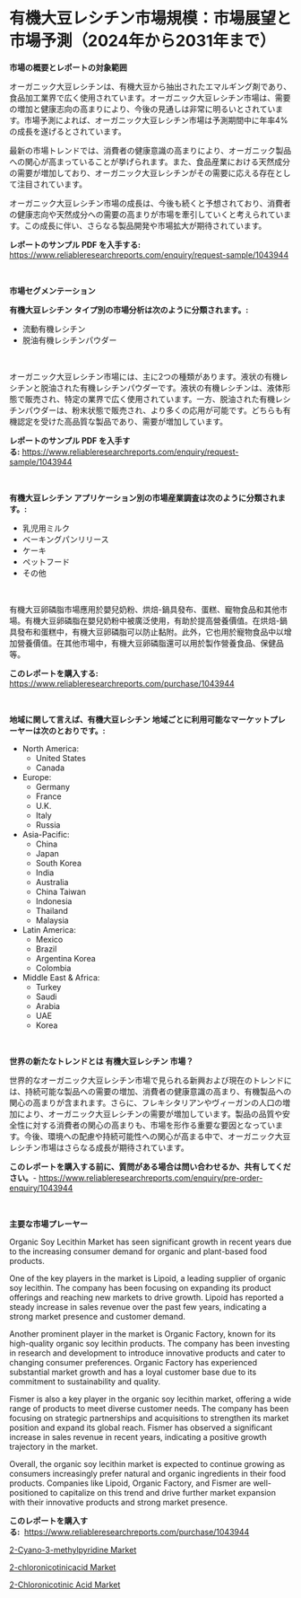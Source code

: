 <p><h1>有機大豆レシチン市場規模：市場展望と市場予測（2024年から2031年まで）</h1></p><p><strong>市場の概要とレポートの対象範囲</strong></p>
<p><p>オーガニック大豆レシチンは、有機大豆から抽出されたエマルギング剤であり、食品加工業界で広く使用されています。オーガニック大豆レシチン市場は、需要の増加と健康志向の高まりにより、今後の見通しは非常に明るいとされています。市場予測によれば、オーガニック大豆レシチン市場は予測期間中に年率4%の成長を遂げるとされています。</p><p>最新の市場トレンドでは、消費者の健康意識の高まりにより、オーガニック製品への関心が高まっていることが挙げられます。また、食品産業における天然成分の需要が増加しており、オーガニック大豆レシチンがその需要に応える存在として注目されています。</p><p>オーガニック大豆レシチン市場の成長は、今後も続くと予想されており、消費者の健康志向や天然成分への需要の高まりが市場を牽引していくと考えられています。この成長に伴い、さらなる製品開発や市場拡大が期待されています。</p></p>
<p><strong>レポートのサンプル PDF を入手する:</strong> <a href="https://www.reliableresearchreports.com/enquiry/request-sample/1043944">https://www.reliableresearchreports.com/enquiry/request-sample/1043944</a></p>
<p>&nbsp;</p>
<p><strong>市場セグメンテーション</strong></p>
<p><strong>有機大豆レシチン タイプ別の市場分析は次のように分類されます。:</strong></p>
<p><ul><li>流動有機レシチン</li><li>脱油有機レシチンパウダー</li></ul></p>
<p>&nbsp;</p>
<p><p>オーガニック大豆レシチン市場には、主に2つの種類があります。液状の有機レシチンと脱油された有機レシチンパウダーです。液状の有機レシチンは、液体形態で販売され、特定の業界で広く使用されています。一方、脱油された有機レシチンパウダーは、粉末状態で販売され、より多くの応用が可能です。どちらも有機認定を受けた高品質な製品であり、需要が増加しています。</p></p>
<p><strong>レポートのサンプル PDF を入手する:</strong>&nbsp;<a href="https://www.reliableresearchreports.com/enquiry/request-sample/1043944">https://www.reliableresearchreports.com/enquiry/request-sample/1043944</a></p>
<p>&nbsp;</p>
<p><strong> 有機大豆レシチン アプリケーション別の市場産業調査は次のように分類されます。:</strong></p>
<p><ul><li>乳児用ミルク</li><li>ベーキングパンリリース</li><li>ケーキ</li><li>ペットフード</li><li>その他</li></ul></p>
<p>&nbsp;</p>
<p><p>有機大豆卵磷脂市場應用於嬰兒奶粉、烘焙-鍋具發布、蛋糕、寵物食品和其他市場。有機大豆卵磷脂在嬰兒奶粉中被廣泛使用，有助於提高營養價值。在烘焙-鍋具發布和蛋糕中，有機大豆卵磷脂可以防止黏附。此外，它也用於寵物食品中以增加營養價值。在其他市場中，有機大豆卵磷脂還可以用於製作營養食品、保健品等。</p></p>
<p><strong>このレポートを購入する:</strong>&nbsp; <a href="https://www.reliableresearchreports.com/purchase/1043944">https://www.reliableresearchreports.com/purchase/1043944</a></p>
<p>&nbsp;</p>
<p><strong>地域に関して言えば、有機大豆レシチン 地域ごとに利用可能なマーケットプレーヤーは次のとおりです。:</strong></p>
<p><ul>
    <li>
        North America:
        <ul>
            <li>United States</li>
            <li>Canada</li>
        </ul>
    </li>
    <li>
        Europe:
        <ul>
            <li>Germany</li>
            <li>France</li>
            <li>U.K.</li>
            <li>Italy</li>
            <li>Russia</li>
        </ul>
    </li>
    <li>
        Asia-Pacific:
        <ul>
            <li>China</li>
            <li>Japan</li>
            <li>South Korea</li>
            <li>India</li>
            <li>Australia</li>
            <li>China Taiwan</li>
            <li>Indonesia</li>
            <li>Thailand</li>
            <li>Malaysia</li>
        </ul>
    </li>
    <li>
        Latin America:
        <ul>
            <li>Mexico</li>
            <li>Brazil</li>
            <li>Argentina Korea</li>
            <li>Colombia</li>
        </ul>
    </li>
    <li>
        Middle East & Africa:
        <ul>
            <li>Turkey</li>
            <li>Saudi</li>
            <li>Arabia</li>
            <li>UAE</li>
            <li>Korea</li>
        </ul>
    </li>
    </ul></p>
<p>&nbsp;</p>
<p><strong>世界の新たなトレンドとは 有機大豆レシチン 市場？</strong></p>
<p><p>世界的なオーガニック大豆レシチン市場で見られる新興および現在のトレンドには、持続可能な製品への需要の増加、消費者の健康意識の高まり、有機製品への関心の高まりが含まれます。さらに、フレキシタリアンやヴィーガンの人口の増加により、オーガニック大豆レシチンの需要が増加しています。製品の品質や安全性に対する消費者の関心の高まりも、市場を形作る重要な要因となっています。今後、環境への配慮や持続可能性への関心が高まる中で、オーガニック大豆レシチン市場はさらなる成長が期待されています。</p></p>
<p><strong>このレポートを購入する前に、質問がある場合は問い合わせるか、共有してください。</strong>- <a href="https://www.reliableresearchreports.com/enquiry/pre-order-enquiry/1043944">https://www.reliableresearchreports.com/enquiry/pre-order-enquiry/1043944</a></p>
<p>&nbsp;</p>
<p><strong>主要な市場プレーヤー</strong></p>
<p><p>Organic Soy Lecithin Market has seen significant growth in recent years due to the increasing consumer demand for organic and plant-based food products. </p><p>One of the key players in the market is Lipoid, a leading supplier of organic soy lecithin. The company has been focusing on expanding its product offerings and reaching new markets to drive growth. Lipoid has reported a steady increase in sales revenue over the past few years, indicating a strong market presence and customer demand.</p><p>Another prominent player in the market is Organic Factory, known for its high-quality organic soy lecithin products. The company has been investing in research and development to introduce innovative products and cater to changing consumer preferences. Organic Factory has experienced substantial market growth and has a loyal customer base due to its commitment to sustainability and quality.</p><p>Fismer is also a key player in the organic soy lecithin market, offering a wide range of products to meet diverse customer needs. The company has been focusing on strategic partnerships and acquisitions to strengthen its market position and expand its global reach. Fismer has observed a significant increase in sales revenue in recent years, indicating a positive growth trajectory in the market.</p><p>Overall, the organic soy lecithin market is expected to continue growing as consumers increasingly prefer natural and organic ingredients in their food products. Companies like Lipoid, Organic Factory, and Fismer are well-positioned to capitalize on this trend and drive further market expansion with their innovative products and strong market presence.</p></p>
<p><strong>このレポートを購入する:</strong>&nbsp;&nbsp;<a href="https://www.reliableresearchreports.com/purchase/1043944">https://www.reliableresearchreports.com/purchase/1043944</a></p>
<p><p><a href="https://view.publitas.com/reportprime-1/2-cyano-3-methylpyridine-market-a-comprehensive-report-of-its-market-share-growth-trends-2023-2030/">2-Cyano-3-methylpyridine Market</a></p><p><a href="https://view.publitas.com/reportprime-1/2-chloronicotinicacid-market-size-furnishes-valuable-information-encompassing-market-share-market-trends-and-projections-spanning-from-2023-to-2030/">2-chloronicotinicacid Market</a></p><p><a href="https://view.publitas.com/reportprime-1/2-chloronicotinic-acid-market-research-report-forecasted-for-period-from-2023-2030-by-market-type-market-application-and-region/">2-Chloronicotinic Acid Market</a></p></p>